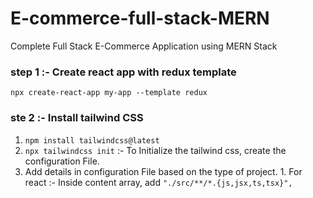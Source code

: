 # E-commerce-full-stack-MERN
Complete Full Stack E-Commerce Application using MERN Stack

### step 1 :- Create react app with redux template
`npx create-react-app my-app --template redux`

### ste 2 :- Install tailwind CSS
  1. `npm install tailwindcss@latest`
  2. `npx tailwindcss init` :- To Initialize the tailwind css, create the configuration File.
  3. Add details in configuration File based on the type of project.
    1. For react :- Inside content array, add `"./src/**/*.{js,jsx,ts,tsx}",`

